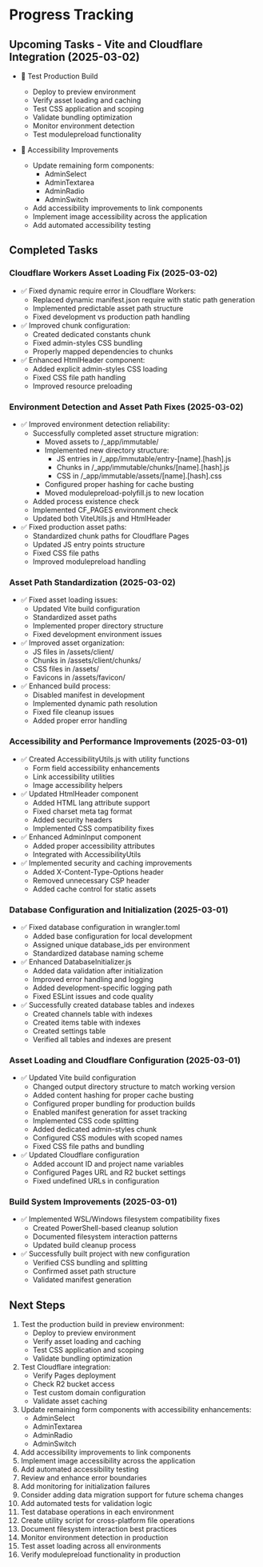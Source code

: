 # Progress Tracking

## Upcoming Tasks - Vite and Cloudflare Integration (2025-03-02)

- 🔄 Test Production Build
  - Deploy to preview environment
  - Verify asset loading and caching
  - Test CSS application and scoping
  - Validate bundling optimization
  - Monitor environment detection
  - Test modulepreload functionality

- 🔄 Accessibility Improvements
  - Update remaining form components:
    - AdminSelect
    - AdminTextarea
    - AdminRadio
    - AdminSwitch
  - Add accessibility improvements to link components
  - Implement image accessibility across the application
  - Add automated accessibility testing

## Completed Tasks

### Cloudflare Workers Asset Loading Fix (2025-03-02)
- ✅ Fixed dynamic require error in Cloudflare Workers:
  - Replaced dynamic manifest.json require with static path generation
  - Implemented predictable asset path structure
  - Fixed development vs production path handling
- ✅ Improved chunk configuration:
  - Created dedicated constants chunk
  - Fixed admin-styles CSS bundling
  - Properly mapped dependencies to chunks
- ✅ Enhanced HtmlHeader component:
  - Added explicit admin-styles CSS loading
  - Fixed CSS file path handling
  - Improved resource preloading

### Environment Detection and Asset Path Fixes (2025-03-02)
- ✅ Improved environment detection reliability:
  - Successfully completed asset structure migration:
    - Moved assets to /_app/immutable/
    - Implemented new directory structure:
      - JS entries in /_app/immutable/entry-[name].[hash].js
      - Chunks in /_app/immutable/chunks/[name].[hash].js
      - CSS in /_app/immutable/assets/[name].[hash].css
    - Configured proper hashing for cache busting
    - Moved modulepreload-polyfill.js to new location
  - Added process existence check
  - Implemented CF_PAGES environment check
  - Updated both ViteUtils.js and HtmlHeader
- ✅ Fixed production asset paths:
  - Standardized chunk paths for Cloudflare Pages
  - Updated JS entry points structure
  - Fixed CSS file paths
  - Improved modulepreload handling

### Asset Path Standardization (2025-03-02)
- ✅ Fixed asset loading issues:
  - Updated Vite build configuration
  - Standardized asset paths
  - Implemented proper directory structure
  - Fixed development environment issues
- ✅ Improved asset organization:
  - JS files in /assets/client/
  - Chunks in /assets/client/chunks/
  - CSS files in /assets/
  - Favicons in /assets/favicon/
- ✅ Enhanced build process:
  - Disabled manifest in development
  - Implemented dynamic path resolution
  - Fixed file cleanup issues
  - Added proper error handling

### Accessibility and Performance Improvements (2025-03-01)
- ✅ Created AccessibilityUtils.js with utility functions
  - Form field accessibility enhancements
  - Link accessibility utilities
  - Image accessibility helpers
- ✅ Updated HtmlHeader component
  - Added HTML lang attribute support
  - Fixed charset meta tag format
  - Added security headers
  - Implemented CSS compatibility fixes
- ✅ Enhanced AdminInput component
  - Added proper accessibility attributes
  - Integrated with AccessibilityUtils
- ✅ Implemented security and caching improvements
  - Added X-Content-Type-Options header
  - Removed unnecessary CSP header
  - Added cache control for static assets

### Database Configuration and Initialization (2025-03-01)
- ✅ Fixed database configuration in wrangler.toml
  - Added base configuration for local development
  - Assigned unique database_ids per environment
  - Standardized database naming scheme
- ✅ Enhanced DatabaseInitializer.js
  - Added data validation after initialization
  - Improved error handling and logging
  - Added development-specific logging path
  - Fixed ESLint issues and code quality
- ✅ Successfully created database tables and indexes
  - Created channels table with indexes
  - Created items table with indexes
  - Created settings table
  - Verified all tables and indexes are present

### Asset Loading and Cloudflare Configuration (2025-03-01)
- ✅ Updated Vite build configuration
  - Changed output directory structure to match working version
  - Added content hashing for proper cache busting
  - Configured proper bundling for production builds
  - Enabled manifest generation for asset tracking
  - Implemented CSS code splitting
  - Added dedicated admin-styles chunk
  - Configured CSS modules with scoped names
  - Fixed CSS file paths and bundling
- ✅ Updated Cloudflare configuration
  - Added account ID and project name variables
  - Configured Pages URL and R2 bucket settings
  - Fixed undefined URLs in configuration

### Build System Improvements (2025-03-01)
- ✅ Implemented WSL/Windows filesystem compatibility fixes
  - Created PowerShell-based cleanup solution
  - Documented filesystem interaction patterns
  - Updated build cleanup process
- ✅ Successfully built project with new configuration
  - Verified CSS bundling and splitting
  - Confirmed asset path structure
  - Validated manifest generation

## Next Steps
1. Test the production build in preview environment:
   - Deploy to preview environment
   - Verify asset loading and caching
   - Test CSS application and scoping
   - Validate bundling optimization
2. Test Cloudflare integration:
   - Verify Pages deployment
   - Check R2 bucket access
   - Test custom domain configuration
   - Validate asset caching
3. Update remaining form components with accessibility enhancements:
   - AdminSelect
   - AdminTextarea
   - AdminRadio
   - AdminSwitch
4. Add accessibility improvements to link components
5. Implement image accessibility across the application
6. Add automated accessibility testing
7. Review and enhance error boundaries
8. Add monitoring for initialization failures
9. Consider adding data migration support for future schema changes
10. Add automated tests for validation logic
11. Test database operations in each environment
12. Create utility script for cross-platform file operations
13. Document filesystem interaction best practices
14. Monitor environment detection in production
15. Test asset loading across all environments
16. Verify modulepreload functionality in production
